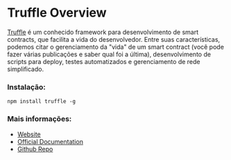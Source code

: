 # Truffle Overview

[Truffle](https://www.trufflesuite.com/truffle) é um conhecido framework para desenvolvimento de smart contracts, que facilita a vida do desenvolvedor.
Entre suas características, podemos citar o gerenciamento da "vida" de um smart contract (você pode fazer várias publicações e saber qual foi a última), desenvolvimento de scripts para deploy, testes automatizados e gerenciamento de rede simplificado.

### Instalação:

```shell
npm install truffle -g
```

### Mais informações:

- [Website](https://www.trufflesuite.com/)
- [Official Documentation](https://www.trufflesuite.com/docs)
- [Github Repo](https://github.com/trufflesuite/truffle)
